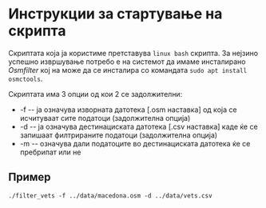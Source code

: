 # Инструкции за стартување на скрипта

Скриптата која ја користиме претставува `linux bash` скрипта.
За нејзино успешно извршување потребо е на системот да имаме 
инсталирано _Osmfilter_ кој на може да се инсталира со командата
`sudo apt install osmctools`.

Скриптата има 3 опции од кои 2 се задолжителни:
- \-f -- ја означува изворната датотека [.osm наставка] од која се исчитуваат сите податоци (задолжителна опција)
- \-d -- ја означува дестинациската датотека [.csv наставка] каде ќе се запишаат филтрираните податоци (задолжителна опција)
- \-m -- означува дали податоците во дестинациската датотека ќе се пребрипат или не

## Пример
`./filter_vets -f ../data/macedona.osm -d ../data/vets.csv`